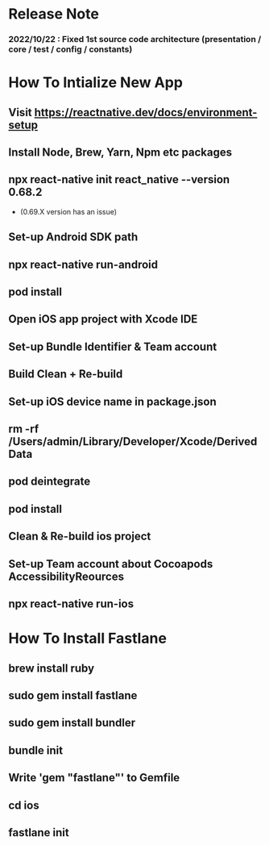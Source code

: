 # Release Note
### 2022/10/22 : Fixed 1st source code architecture (presentation / core / test / config / constants)

# How To Intialize New App

## Visit https://reactnative.dev/docs/environment-setup

## Install Node, Brew, Yarn, Npm etc packages

## npx react-native init react_native --version 0.68.2

- (0.69.X version has an issue)

## Set-up Android SDK path

## npx react-native run-android

## pod install

## Open iOS app project with Xcode IDE

## Set-up Bundle Identifier & Team account

## Build Clean + Re-build

## Set-up iOS device name in package.json

## rm -rf /Users/admin/Library/Developer/Xcode/DerivedData

## pod deintegrate

## pod install

## Clean & Re-build ios project

## Set-up Team account about Cocoapods AccessibilityReources

## npx react-native run-ios

# How To Install Fastlane

## brew install ruby

## sudo gem install fastlane

## sudo gem install bundler

## bundle init

## Write 'gem "fastlane"' to Gemfile

## cd ios

## fastlane init
